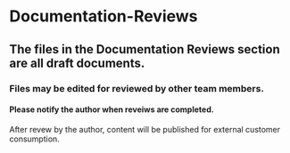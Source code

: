 # Documentation-Reviews
## The files in the Documentation Reviews section are all draft documents.
### Files may be edited for reviewed by other team members.
#### Please notify the author when reveiws are completed.
After revew by the author, content will be published for external customer consumption.
